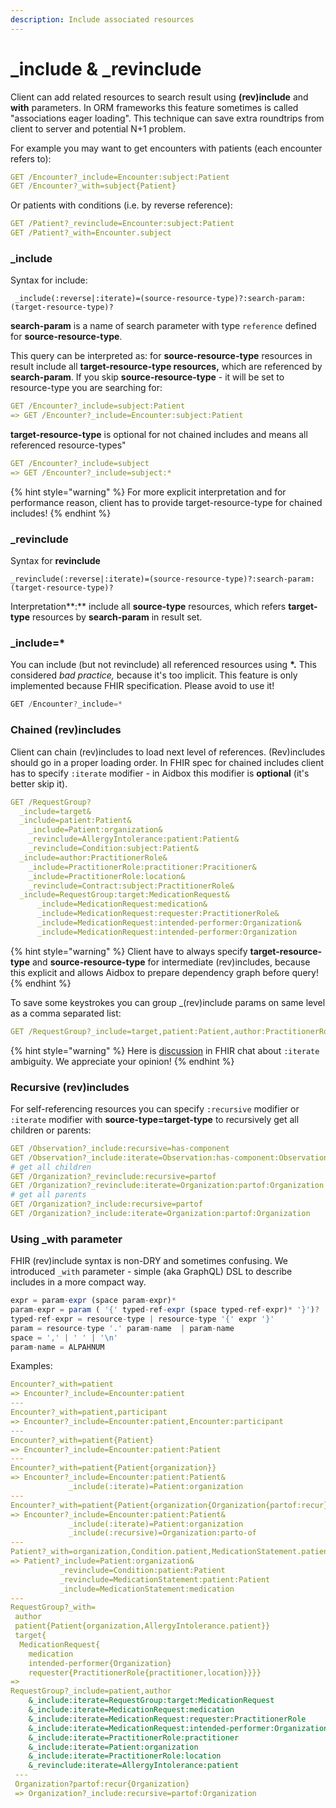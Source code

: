 ```yaml
---
description: Include associated resources
---
```


# \_include & \_revinclude

Client can add related resources to search result using **\(rev\)include**  and **with** parameters.  In ORM frameworks this feature sometimes is called "associations eager loading". This technique can save extra roundtrips from client to server and potential N+1 problem.

For example you may want to get encounters with patients \(each encounter refers to\):

```yaml
GET /Encounter?_include=Encounter:subject:Patient
GET /Encounter?_with=subject{Patient}
```

Or patients with conditions \(i.e. by reverse reference\):

```yaml
GET /Patient?_revinclude=Encounter:subject:Patient
GET /Patient?_with=Encounter.subject
```

### \_include

Syntax for include:

```text
 _include(:reverse|:iterate)=(source-resource-type)?:search-param:(target-resource-type)?
```

**search-param** is a name of search parameter  with type `reference` defined for **source-resource-type**.

This query can be interpreted as: for **source-resource-type** resources in result include all **target-resource-type resources,** which are referenced by **search-param**. If you skip **source-resource-type** - it will be set to resource-type you are searching for:

```yaml
GET /Encounter?_include=subject:Patient 
=> GET /Encounter?_include=Encounter:subject:Patient
```

**target-resource-type** is optional for not chained includes and means all referenced resource-types"

```yaml
GET /Encounter?_include=subject 
=> GET /Encounter?_include=subject:*
```

{% hint style="warning" %}
For more explicit interpretation and for performance reason, client has to provide target-resource-type for chained includes!
{% endhint %}

### **\_revinclude**

Syntax for **revinclude**

```text
_revinclude(:reverse|:iterate)=(source-resource-type)?:search-param:(target-resource-type)?
```

Interpretation**:**  include all **source-type** resources, which refers **target-type** resources by **search-param** in result set.

### **\_include=\***

You can include \(but not revinclude\) all referenced resources using **\*.** This considered _bad practice,_ because it's too implicit. This feature is only implemented because FHIR specification. Please avoid to use it! 

```javascript
GET /Encounter?_include=*
```

### Chained \(rev\)includes

Client can chain \(rev\)includes to load next level of references.  \(Rev\)includes should go in a proper loading order. In FHIR spec for chained includes client has to specify `:iterate` modifier - in Aidbox this modifier is  **optional** \(it's better skip it\).

```yaml
GET /RequestGroup?
  _include=target&
  _include=patient:Patient&
    _include=Patient:organization&
    _revinclude=AllergyIntolerance:patient:Patient&
    _revinclude=Condition:subject:Patient&
  _include=author:PractitionerRole&
    _include=PractitionerRole:practitioner:Pracitioner&
    _include=PractitionerRole:location&
    _revinclude=Contract:subject:PractitionerRole&
  _include=RequestGroup:target:MedicationRequest&
      _include=MedicationRequest:medication&
      _include=MedicationRequest:requester:PractitionerRole&
      _include=MedicationRequest:intended-performer:Organization&
      _include=MedicationRequest:intended-performer:Organization
```

{% hint style="warning" %}
Client have to always specify **target-resource-type** and **source-resource-type** for intermediate \(rev\)includes, because this explicit and allows Aidbox to prepare dependency graph before query!
{% endhint %}

To save some keystrokes you can group \_\(rev\)include params on same level as a comma separated list:

```yaml
GET /RequestGroup?_include=target,patient:Patient,author:PractitionerRole
```

{% hint style="warning" %}
Here is [discussion](https://chat.fhir.org/#narrow/stream/179166-implementers/topic/About.20_include.3Aiterate) in FHIR chat about `:iterate` ambiguity. We appreciate your opinion!
{% endhint %}

### Recursive \(rev\)includes

For self-referencing resources you can specify `:recursive` modifier or `:iterate` modifier with **source-type=target-type** to recursively get all children or parents:

```yaml
GET /Observation?_include:recursive=has-component
GET /Observation?_include:iterate=Observation:has-component:Observation
# get all children
GET /Organization?_revinclude:recursive=partof
GET /Organization?_revinclude:iterate=Organization:partof:Organization
# get all parents
GET /Organization?_include:recursive=partof
GET /Organization?_include:iterate=Organization:partof:Organization
```

### Using \_with parameter

FHIR \(rev\)include syntax is non-DRY and sometimes confusing. We introduced `_with` parameter - simple \(aka GraphQL\) DSL to describe includes in a more compact way.

```javascript
expr = param-expr (space param-expr)*
param-expr = param ( '{' typed-ref-expr (space typed-ref-expr)* '}')?
typed-ref-expr = resource-type | resource-type '{' expr '}'
param = resource-type '.' param-name  | param-name
space = ',' | ' ' | '\n'
param-name = ALPAHNUM
```

Examples:

```yaml
Encounter?_with=patient
=> Encounter?_include=Encounter:patient
---
Encounter?_with=patient,participant
=> Encounter?_include=Encounter:patient,Encounter:participant
---
Encounter?_with=patient{Patient}
=> Encounter?_include=Encounter:patient:Patient
---
Encounter?_with=patient{Patient{organization}}
=> Encounter?_include=Encounter:patient:Patient&
             _include(:iterate)=Patient:organization
---            
Encounter?_with=patient{Patient{organization{Organization{partof:recur}}
=> Encounter?_include=Encounter:patient:Patient&
             _include(:iterate)=Patient:organization
             _include(:recursive)=Organization:parto-of           
---             
Patient?_with=organization,Condition.patient,MedicationStatement.patient{medication}
=> Patient?_include=Patient:organization&
           _revinclude=Condition:patient:Patient
           _revinclude=MedicationStatement:patient:Patient
           _include=MedicationStatement:medication
---             
RequestGroup?_with=
 author
 patient{Patient{organization,AllergyIntolerance.patient}}
 target{
  MedicationRequest{
    medication
    intended-performer{Organization}
    requester{PractitionerRole{practitioner,location}}}}
=>
RequestGroup?_include=patient,author
    &_include:iterate=RequestGroup:target:MedicationRequest
    &_include:iterate=MedicationRequest:medication
    &_include:iterate=MedicationRequest:requester:PractitionerRole
    &_include:iterate=MedicationRequest:intended-performer:Organization
    &_include:iterate=PractitionerRole:practitioner
    &_include:iterate=Patient:organization
    &_include:iterate=PractitionerRole:location
    &_revinclude:iterate=AllergyIntolerance:patient
 ---
 Organization?partof:recur{Organization}
 => Organization?_include:recursive=partof:Organization
```



